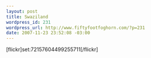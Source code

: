 ```yaml
--- 
layout: post
title: Swaziland
wordpress_id: 231
wordpress_url: http://www.fiftyfootfoghorn.com/?p=231
date: 2007-11-23 23:52:08 -03:00
---
```

[flickr]set:72157604499255711[/flickr]
